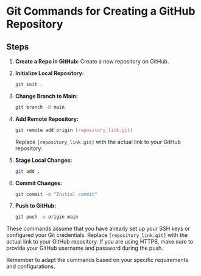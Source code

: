 # Git Commands for Creating a GitHub Repository

## Steps

1. **Create a Repo in GitHub:**
   Create a new repository on GitHub.

2. **Initialize Local Repository:**
   ```bash
   git init .
   ```

3. **Change Branch to Main:**
   ```bash
   git branch -M main
   ```

4. **Add Remote Repository:**
   ```bash
   git remote add origin [repository_link.git]
   ```
   Replace `[repository_link.git]` with the actual link to your GitHub repository.

5. **Stage Local Changes:**
   ```bash
   git add .
   ```

6. **Commit Changes:**
   ```bash
   git commit -m "Initial commit"
   ```

7. **Push to GitHub:**
   ```bash
   git push -u origin main
   ```

These commands assume that you have already set up your SSH keys or configured your Git credentials. Replace `[repository_link.git]` with the actual link to your GitHub repository. If you are using HTTPS, make sure to provide your GitHub username and password during the push.

Remember to adapt the commands based on your specific requirements and configurations.